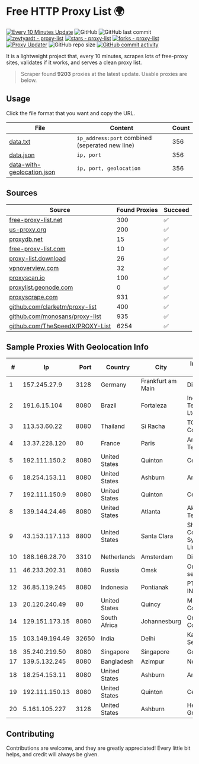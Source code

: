 
# Free HTTP Proxy List 🌍

[![Every 10 Minutes Update](https://github.com/mertguvencli/http-proxy-list/actions/workflows/main.yml/badge.svg?branch=main)](https://github.com/mertguvencli/http-proxy-list/actions/workflows/main.yml)
![GitHub](https://img.shields.io/github/license/mertguvencli/http-proxy-list)
![GitHub last commit](https://img.shields.io/github/last-commit/mertguvencli/http-proxy-list)
[![zevtyardt - proxy-list](https://img.shields.io/static/v1?label=zevtyardt&message=proxy-list&color=blue&logo=github)](https://github.com/zevtyardt/proxy-list "Go to GitHub repo")
[![stars - proxy-list](https://img.shields.io/github/stars/zevtyardt/proxy-list?style=social)](https://github.com/zevtyardt/proxy-list)
[![forks - proxy-list](https://img.shields.io/github/forks/zevtyardt/proxy-list?style=social)](https://github.com/zevtyardt/proxy-list)
[![Proxy Updater](https://github.com/zevtyardt/proxy-list/workflows/Proxy%20Updater/badge.svg)](https://github.com/zevtyardt/proxy-list/actions?query=workflow:"Proxy+Updater")
![GitHub repo size](https://img.shields.io/github/repo-size/zevtyardt/proxy-list)
[![GitHub commit activity](https://img.shields.io/github/commit-activity/m/zevtyardt/proxy-list?logo=commits)](https://github.com/zevtyardt/proxy-list/commits/main)

It is a lightweight project that, every 10 minutes, scrapes lots of free-proxy sites, validates if it works, and serves a clean proxy list.

> Scraper found **9203** proxies at the latest update. Usable proxies are below.

## Usage

Click the file format that you want and copy the URL.

|File|Content|Count|
|----|-------|-----|
|[data.txt](https://raw.githubusercontent.com/mertguvencli/http-proxy-list/main/proxy-list/data.txt)|`ip_address:port` combined (seperated new line)|356|
|[data.json](https://raw.githubusercontent.com/mertguvencli/http-proxy-list/main/proxy-list/data.json)|`ip, port`|356|
|[data-with-geolocation.json](https://raw.githubusercontent.com/mertguvencli/http-proxy-list/main/proxy-list/data-with-geolocation.json)|`ip, port, geolocation`|356|

## Sources

|Source|Found Proxies|Succeed|
|------|-------------|-------|
|[free-proxy-list.net](https://free-proxy-list.net)|300|✅|
|[us-proxy.org](https://www.us-proxy.org)|200|✅|
|[proxydb.net](http://proxydb.net)|15|✅|
|[free-proxy-list.com](https://free-proxy-list.com/?page=&port=&type%5B%5D=http&type%5B%5D=https&up_time=0&search=Search)|10|✅|
|[proxy-list.download](https://www.proxy-list.download/HTTP)|26|✅|
|[vpnoverview.com](https://vpnoverview.com/privacy/anonymous-browsing/free-proxy-servers)|32|✅|
|[proxyscan.io](https://www.proxyscan.io)|100|✅|
|[proxylist.geonode.com](https://proxylist.geonode.com/api/proxy-list?limit=300&page=1&sort_by=lastChecked&sort_type=desc&protocols=http,https)|0|✅|
|[proxyscrape.com](https://api.proxyscrape.com/v2/?request=displayproxies&protocol=http&timeout=10000&country=all&ssl=all&anonymity=all)|931|✅|
|[github.com/clarketm/proxy-list](https://raw.githubusercontent.com/clarketm/proxy-list/master/proxy-list-raw.txt)|400|✅|
|[github.com/monosans/proxy-list](https://raw.githubusercontent.com/monosans/proxy-list/main/proxies/http.txt)|935|✅|
|[github.com/TheSpeedX/PROXY-List](https://raw.githubusercontent.com/TheSpeedX/PROXY-List/master/http.txt)|6254|✅|


## Sample Proxies With Geolocation Info

|#|Ip|Port|Country|City|Internet Service Provider|
|-|--|----|-------|----|-------------------------|
|1|157.245.27.9|3128|Germany|Frankfurt am Main|DigitalOcean, LLC|
|2|191.6.15.104|8080|Brazil|Fortaleza|Inove Telecomunicacoes Ltda ME|
|3|113.53.60.22|8080|Thailand|Si Racha|TOT Public Company Limited|
|4|13.37.228.120|80|France|Paris|Amazon Technologies Inc.|
|5|192.111.150.2|8080|United States|Quinton|Centrilogic|
|6|18.254.153.11|8080|United States|Ashburn|Amazon.com, Inc.|
|7|192.111.150.9|8080|United States|Quinton|Centrilogic|
|8|139.144.24.46|8080|United States|Atlanta|Akamai Technologies, Inc.|
|9|43.153.117.113|8800|United States|Santa Clara|Shenzhen Tencent Computer Systems Company Limited|
|10|188.166.28.70|3310|Netherlands|Amsterdam|DigitalOcean, LLC|
|11|46.233.202.31|8080|Russia|Omsk|Omskie kabelnye seti Ltd|
|12|36.85.119.245|8080|Indonesia|Pontianak|PT. TELKOM INDONESIA|
|13|20.120.240.49|80|United States|Quincy|Microsoft Corporation|
|14|129.151.173.15|8080|South Africa|Johannesburg|Oracle Corporation|
|15|103.149.194.49|32650|India|Delhi|Kavya Internet Services Pvt Ltd|
|16|35.240.219.50|8080|Singapore|Singapore|Google LLC|
|17|139.5.132.245|8080|Bangladesh|Azimpur|Net Plus Online|
|18|18.254.153.11|8080|United States|Ashburn|Amazon.com, Inc.|
|19|192.111.150.13|8080|United States|Quinton|Centrilogic|
|20|5.161.105.227|3128|United States|Ashburn|Hetzner Online GmbH|



## Contributing

Contributions are welcome, and they are greatly appreciated! Every
little bit helps, and credit will always be given.

